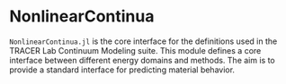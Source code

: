 # NonlinearContinua

`NonlinearContinua.jl` is the core interface for the definitions used in the TRACER Lab Continuum Modeling suite. This module defines a core interface between different energy domains and methods. The aim is to provide a standard interface for predicting material behavior.  
